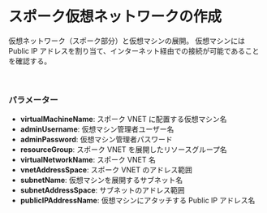 # スポーク仮想ネットワークの作成

仮想ネットワーク（スポーク部分）と仮想マシンの展開。
仮想マシンには Public IP アドレスを割り当て、インターネット経由での接続が可能であることを確認する。

<br />

### パラメーター
- **virtualMachineName**: スポーク VNET に配置する仮想マシン名
- **adminUsername**: 仮想マシン管理者ユーザー名
- **adminPassword**: 仮想マシン管理者パスワード
- **resourceGroup**: スポーク VNET を展開したリソースグループ名
- **virtualNetworkName**: スポーク VNET 名
- **vnetAddressSpace**: スポーク VNET のアドレス範囲
- **subnetName**: 仮想マシンを展開するサブネット名
- **subnetAddressSpace**: サブネットのアドレス範囲
- **publicIPAddressName**: 仮想マシンにアタッチする Public IP アドレス名